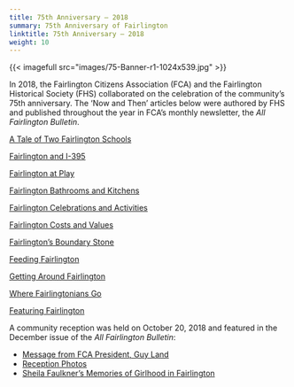 ```yaml
---
title: 75th Anniversary – 2018
summary: 75th Anniversary of Fairlington
linktitle: 75th Anniversary – 2018
weight: 10
---
```


{{< imagefull src="images/75-Banner-r1-1024x539.jpg" >}}

In 2018, the Fairlington Citizens Association (FCA) and the Fairlington Historical Society (FHS) collaborated on the celebration of the community’s 75th anniversary. The ‘Now and Then’ articles below were authored by FHS and published throughout the year in FCA’s monthly newsletter, the *All Fairlington Bulletin*.

[A Tale of Two Fairlington Schools](http://www.fairlingtonhistoricalsociety.org/a-tale-of-two-fairlington-schools/)

[Fairlington and I-395](http://www.fairlingtonhistoricalsociety.org/fairlington-and-i-395/)

[Fairlington at Play](http://www.fairlingtonhistoricalsociety.org/fairlington-at-play/)

[Fairlington Bathrooms and Kitchens](http://www.fairlingtonhistoricalsociety.org/fairlington-bathrooms-and-kitchens/)

[Fairlington Celebrations and Activities](http://www.fairlingtonhistoricalsociety.org/fairlington-celebrations-and-activities/)

[Fairlington Costs and Values](http://www.fairlingtonhistoricalsociety.org/fairlington-costs-and-values/)

[Fairlington’s Boundary Stone](http://www.fairlingtonhistoricalsociety.org/fairlingtons-boundary-stone/)

[Feeding Fairlington](http://www.fairlingtonhistoricalsociety.org/feeding-fairlington/)

[Getting Around Fairlington](http://www.fairlingtonhistoricalsociety.org/getting-around-fairlington/)

[Where Fairlingtonians Go](http://www.fairlingtonhistoricalsociety.org/where-fairlingtonians-go/)

[Featuring Fairlington](http://www.fairlingtonhistoricalsociety.org/featuring-fairlington/)

A community reception was held on October 20, 2018 and featured in the December issue of the *All Fairlington Bulletin*:

- [Message from FCA President, Guy Land](http://www.fairlingtonhistoricalsociety.org/presidents-message/)
- [Reception Photos](http://www.fairlingtonhistoricalsociety.org/reception-photo/)
- [Sheila Faulkner’s Memories of Girlhood in Fairlington](http://www.fairlingtonhistoricalsociety.org/sheila-faulkner/)